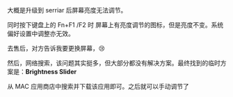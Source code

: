 大概是升级到 serriar 后屏幕亮度无法调节。

同时按下键盘上的  Fn+F1 /F2 时 屏幕上有亮度调节的图标，但是亮度不变。系统偏好设置中调整亦无效。

去售后，对方告诉我要更换屏幕，😢

然后，网络搜索，该问题其实挺多，但大部分都没有解决方案。最终找到的临时方案是：**Brightness Slider**

从 MAC 应用商店中搜索并下载该应用即可。之后就可以手动调节了